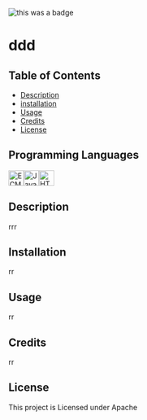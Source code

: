 
![this was a badge](https://img.shields.io/badge/License-Apache-blue.svg)
# ddd

## Table of Contents
* [Description](#description)
* [installation](#installation)
* [Usage](#usage)
* [Credits](#credits)
* [License](#license)

## Programming Languages
<img src="https://github.com/get-icon/geticon/raw/master/icons/es6.svg" alt="ECMAScript 6" width="30px" height="30px"><img src="https://github.com/get-icon/geticon/raw/master/icons/javascript.svg" alt="JavaScript" width="30px" height="30px"><img src="https://github.com/get-icon/geticon/raw/master/icons/html-5.svg" alt="HTML5" width="30px" height="30px">

## Description
rrr

## Installation
rr

## Usage
rr

## Credits
rr


## License
This project is Licensed under Apache
        
